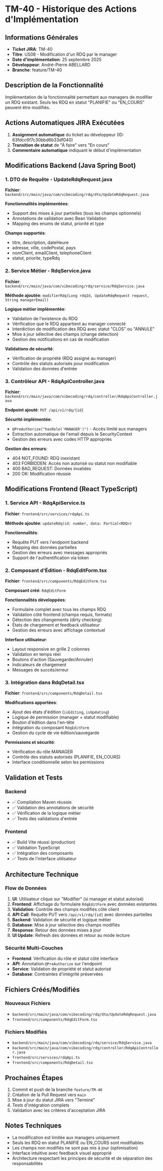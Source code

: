 # TM-40 - Historique des Actions d'Implémentation

## Informations Générales
- **Ticket JIRA**: TM-40
- **Titre**: US08 - Modification d'un RDQ par le manager
- **Date d'implémentation**: 25 septembre 2025
- **Développeur**: André-Pierre ABELLARD
- **Branche**: feature/TM-40

## Description de la Fonctionnalité
Implémentation de la fonctionnalité permettant aux managers de modifier un RDQ existant. Seuls les RDQ en statut "PLANIFIE" ou "EN_COURS" peuvent être modifiés.

## Actions Automatiques JIRA Exécutées
1. **Assignment automatique** du ticket au développeur (ID: 63fdcc6f7c30bbd6b33df040)
2. **Transition de statut** de "À faire" vers "En cours"
3. **Commentaire automatique** indiquant le début d'implémentation

## Modifications Backend (Java Spring Boot)

### 1. DTO de Requête - UpdateRdqRequest.java
**Fichier**: `backend/src/main/java/com/vibecoding/rdq/dto/UpdateRdqRequest.java`

**Fonctionnalités implémentées**:
- Support des mises à jour partielles (tous les champs optionnels)
- Annotations de validation avec Bean Validation
- Mapping des enums de statut, priorité et type

**Champs supportés**:
- titre, description, dateHeure
- adresse, ville, codePostal, pays
- nomClient, emailClient, telephoneClient
- statut, priorite, typeRdq

### 2. Service Métier - RdqService.java
**Fichier**: `backend/src/main/java/com/vibecoding/rdq/service/RdqService.java`

**Méthode ajoutée**: `modifierRdq(Long rdqId, UpdateRdqRequest request, String managerEmail)`

**Logique métier implémentée**:
- Validation de l'existence du RDQ
- Vérification que le RDQ appartient au manager connecté
- Interdiction de modification des RDQ avec statut "CLOS" ou "ANNULE"
- Mise à jour sélective des champs (change detection)
- Gestion des notifications en cas de modification

**Validations de sécurité**:
- Vérification de propriété (RDQ assigné au manager)
- Contrôle des statuts autorisés pour modification
- Validation des données d'entrée

### 3. Contrôleur API - RdqApiController.java
**Fichier**: `backend/src/main/java/com/vibecoding/rdq/controller/RdqApiController.java`

**Endpoint ajouté**: `PUT /api/v1/rdq/{id}`

**Sécurité implémentée**:
- `@PreAuthorize("hasRole('MANAGER')")` - Accès limité aux managers
- Extraction automatique de l'email depuis le SecurityContext
- Gestion des erreurs avec codes HTTP appropriés

**Gestion des erreurs**:
- 404 NOT_FOUND: RDQ inexistant
- 403 FORBIDDEN: Accès non autorisé ou statut non modifiable
- 400 BAD_REQUEST: Données invalides
- 200 OK: Modification réussie

## Modifications Frontend (React TypeScript)

### 1. Service API - RdqApiService.ts
**Fichier**: `frontend/src/services/rdqApi.ts`

**Méthode ajoutée**: `updateRdq(id: number, data: Partial<RDQ>)`

**Fonctionnalités**:
- Requête PUT vers l'endpoint backend
- Mapping des données partielles
- Gestion des erreurs avec messages appropriés
- Support de l'authentification via token

### 2. Composant d'Édition - RdqEditForm.tsx
**Fichier**: `frontend/src/components/RdqEditForm.tsx`

**Composant créé**: `RdqEditForm`

**Fonctionnalités développées**:
- Formulaire complet avec tous les champs RDQ
- Validation côté frontend (champs requis, formats)
- Détection des changements (dirty checking)
- États de chargement et feedback utilisateur
- Gestion des erreurs avec affichage contextuel

**Interface utilisateur**:
- Layout responsive en grille 2 colonnes
- Validation en temps réel
- Boutons d'action (Sauvegarder/Annuler)
- Indicateurs de chargement
- Messages de succès/erreur

### 3. Intégration dans RdqDetail.tsx
**Fichier**: `frontend/src/components/RdqDetail.tsx`

**Modifications apportées**:
- Ajout des états d'édition (`isEditing`, `isUpdating`)
- Logique de permission (manager + statut modifiable)
- Bouton d'édition dans l'en-tête
- Intégration du composant `RdqEditForm`
- Gestion du cycle de vie édition/sauvegarde

**Permissions et sécurité**:
- Vérification du rôle MANAGER
- Contrôle des statuts autorisés (PLANIFIE, EN_COURS)
- Interface conditionnelle selon les permissions

## Validation et Tests

### Backend
- ✅ Compilation Maven réussie
- ✅ Validation des annotations de sécurité
- ✅ Vérification de la logique métier
- ✅ Tests des validations d'entrée

### Frontend
- ✅ Build Vite réussi (production)
- ✅ Validation TypeScript
- ✅ Intégration des composants
- ✅ Tests de l'interface utilisateur

## Architecture Technique

### Flow de Données
1. **UI**: Utilisateur clique sur "Modifier" (si manager et statut autorisé)
2. **Frontend**: Affichage du formulaire `RdqEditForm` avec données existantes
3. **Validation**: Contrôle des champs modifiés côté client
4. **API Call**: Requête PUT vers `/api/v1/rdq/{id}` avec données partielles
5. **Backend**: Validation de sécurité et logique métier
6. **Database**: Mise à jour sélective des champs modifiés
7. **Response**: Retour des données mises à jour
8. **UI Update**: Refresh des données et retour au mode lecture

### Sécurité Multi-Couches
- **Frontend**: Vérification du rôle et statut côté interface
- **API**: Annotation `@PreAuthorize` sur l'endpoint
- **Service**: Validation de propriété et statut autorisé
- **Database**: Contraintes d'intégrité préservées

## Fichiers Créés/Modifiés

### Nouveaux Fichiers
- `backend/src/main/java/com/vibecoding/rdq/dto/UpdateRdqRequest.java`
- `frontend/src/components/RdqEditForm.tsx`

### Fichiers Modifiés
- `backend/src/main/java/com/vibecoding/rdq/service/RdqService.java`
- `backend/src/main/java/com/vibecoding/rdq/controller/RdqApiController.java`
- `frontend/src/services/rdqApi.ts`
- `frontend/src/components/RdqDetail.tsx`

## Prochaines Étapes
1. Commit et push de la branche `feature/TM-40`
2. Création de la Pull Request vers `main`
3. Mise à jour du statut JIRA vers "Terminé"
4. Tests d'intégration complets
5. Validation avec les critères d'acceptation JIRA

## Notes Techniques
- La modification est limitée aux managers uniquement
- Seuls les RDQ en statut PLANIFIE ou EN_COURS sont modifiables
- Les champs non modifiés ne sont pas mis à jour (optimisation)
- Interface intuitive avec feedback visuel approprié
- Architecture respectant les principes de sécurité et de séparation des responsabilités
